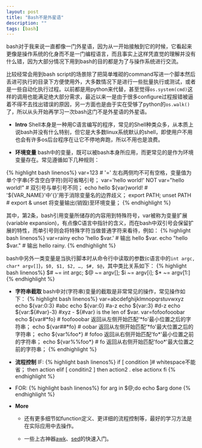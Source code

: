 ```yaml
---
layout: post
title: "Bash不是外星语"
description: ""
tags: [bash]
---
```

bash对于我来说一直都像一门外星语，因为从一开始接触到它的时候，它看起来更像是操作系统的化身而不是一门编程语言，而且事实上这样凭直觉的理解并没有什么错，因为大部分情况下用到bash的目的都是为了与操作系统进行交流。

<!--
bash script容易令人疑惑的地方除了与操作系统之间千丝万缕的关系（包括环境变量等），像`if...fi`这样拗口的语法看起来也很像外星语，还有一点比较重要的是用户容易觉得bash script其实就是一堆command line的堆砌（虽然这样认为也没错），所以只要掌握特定用途的command就ok了。这里的`用户`指的就是我自己，正因为这些原因，平日里拿到别人写好的script就直接执行，作批量测试的时候大多数情况用python，“成功”地避开一行一行研究外星语一样的bash script也照样侥幸活到现在~

当然随着时间的推移，会慢慢发现一门语言的语法虽然是其可见的最鲜明的特征，但从某种（学习的）角度来说，它却是最不要紧的因素。
-->

比较经常会用到bash script的场景除了把简单堆砌的command写进一个脚本然后丢进可执行的目录下方便使用外，大多数情况下是进行一些批量执行或测试，或者是一些自动化执行过程。以前都是用python来代替，甚至觉得`os.system(cmd)`这样的调用也能满足绝大部分需求，最近以来一是由于很多configure过程报错被逼着不得不去找出错误的原因，另一方面也是由于实在受够了python的`os.walk()`了，所以从头开始再学习一次bash这门不是外星语的外星语。

* **Intro**
Shell本身是一种用C语言编写的程序，常见的Shell种类众多，从本质上说bash并没有什么特别，但它是大多数linux系统默认的shell，即使用户不用也会有许多os后台程序在让它不停地奔跑，所以不用也是浪费。
	
* **环境变量**
bash中的变量，既可以被bash本身所应用，而更常见的是作为环境变量存在。常见遵循如下几种规则：

{% highlight bash linenos%}
var=123 # '=' 左右两侧均不可有空格，变量值为单个字串(不含空白字符)则可省略引号；
var='hello world!' NOT var="hello world!" # 双引号与单引号不同；
echo hello ${var}world! # '${VAR_NAME}'中'{}'用于消除变量名的边界歧义；
export PATH; unset PATH # export & unset 将变量输出(销毁)至环境变量；
{% endhighlight %}

其中，第2条，bash引用变量所储存的内容用到特殊符号$，$var被称为变量扩展(variable expansion)，有点像C语言中指针的含义，而在bash中双引号会保留扩展的特性，而单引号则会将特殊字符当做普通字符来看待，例如：
{% highlight bash linenos%}
var=rainy
echo 'hello $var.' # 输出 hello $var.
echo "hello $var." # 输出 hello rainy.
{% endhighlight %}

bash中另外一类变量是当执行脚本时从命令行中读取的参数(c语言中的`int argc, char* argv[]`)，`$0, $1, $2, …, $#, $@`，其中类比关系如下：
{% highlight bash linenos%}
$# ~= int argc; $@ ~= argv[]; $i ~= argv[i]; $* ~= argv[1:]
{% endhighlight %}
	
* **字符串截取**
bash中对(字符串)变量的截取是非常常见的操作，常见操作如下：
{% highlight bash linenos%}
var=abcdefghijklmnopqrstuvwxyz
echo ${var:0:3} #abc
echo ${var:0} #a-z
echo ${var:3} #d-z
echo ${var:${#var}-3} #xyz - ${#var} is the len of $var.
var=fofoofooobar
echo ${var#\*fo} # foofooobar 返回从左侧开始匹配'\*fo'最小位置之后的字符串；
echo ${var##\*fo} # oobar 返回从左侧开始匹配'\*fo'最大位置之后的字符串；
echo ${var%foo\*} # fofoo 返回从右侧开始匹配'fo\*'最小位置之前的字符串；
echo ${var%%foo\*} # fo 返回从右侧开始匹配'foo\*'最大位置之前的字符串；
{% endhighlight %}

* **流程控制**
IF:
{% highlight bash linenos%}
if [ condition ]# whitespace不能省；
then 
	action
elif [ conditin2 ]
then
	action2
	.
else actionx
fi
{% endhighlight %}
* FOR:
{% highlight bash linenos%}
for arg in $@;do
	echo $arg
done
{% endhighlight %}
* **More**
	* 还有更多细节如function定义、更详细的流程控制等，最好的学习方法是在实际应用中去操作。

	* 一些上古神器[awk](http://coolshell.cn/articles/9070.html)、[sed](http://coolshell.cn/articles/9104.html)的快速入门。

